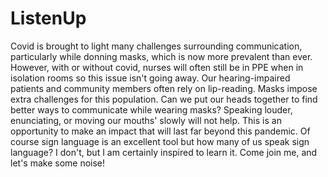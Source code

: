 # ListenUp
Covid is brought to light many challenges surrounding communication, particularly while donning masks, which is now more prevalent than ever. However, with or without covid, nurses will often still be in PPE when in isolation rooms so this issue isn't going away. Our hearing-impaired patients and community members often rely on lip-reading. Masks impose extra challenges for this population. Can we put our heads together to find better ways to communicate while wearing masks? Speaking louder, enunciating, or moving our mouths' slowly will not help. This is an opportunity to make an impact that will last far beyond this pandemic. Of course sign language is an excellent tool but how many of us speak sign language? I don't, but I am certainly inspired to learn it. Come join me, and let's make some noise!
